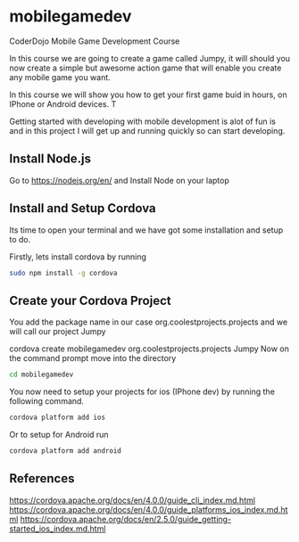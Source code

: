 # mobilegamedev

CoderDojo Mobile Game Development Course 

In this course we are going to create a game called Jumpy, it will should you now create a simple but awesome action game that will enable you create any mobile game you want.

In this course we will show you how to get your first game buid in hours, on IPhone or Android devices.  T

Getting started with developing with mobile development is alot of fun is and in this project I will get up and running quickly so can start developing. 

## Install Node.js

Go to https://nodejs.org/en/ and Install Node on your laptop

## Install and Setup Cordova

Its time to open your terminal and we have got some installation and setup to do.

Firstly, lets install cordova by running

```bash
sudo npm install -g cordova
```

## Create your Cordova Project

You add the package name in our case org.coolestprojects.projects and we will call our project Jumpy

cordova create mobilegamedev org.coolestprojects.projects Jumpy
Now on the command prompt move into the directory

```bash
cd mobilegamedev
```

You now need to setup your projects for ios (IPhone dev) by running the following command.  

```bash
cordova platform add ios 
```

Or to setup for Android run

```bash
cordova platform add android 
```

## References

https://cordova.apache.org/docs/en/4.0.0/guide_cli_index.md.html
https://cordova.apache.org/docs/en/4.0.0/guide_platforms_ios_index.md.html
https://cordova.apache.org/docs/en/2.5.0/guide_getting-started_ios_index.md.html


